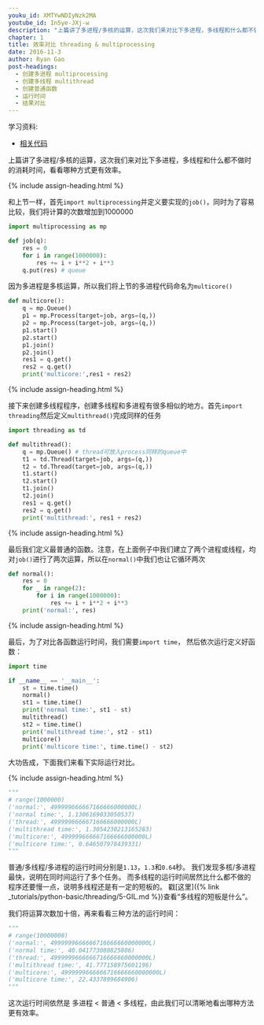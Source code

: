 ```yaml
---
youku_id: XMTYwNDIyNzk2MA
youtube_id: In5ye-JXj-w
description: "上篇讲了多进程/多核的运算，这次我们来对比下多进程，多线程和什么都不做时的消耗时间，看看哪种方式更有效率。"
chapter: 1
title: 效率对比 threading & multiprocessing
date: 2016-11-3
author: Ryan Gao
post-headings:
  - 创建多进程 multiprocessing
  - 创建多线程 multithread
  - 创建普通函数
  - 运行时间
  - 结果对比
---
```


学习资料:
  * [相关代码](https://github.com/MorvanZhou/tutorials/blob/master/multiprocessingTUT/multiprocessing4_efficiency_comparison.py)


上篇讲了多进程/多核的运算，这次我们来对比下多进程，多线程和什么都不做时的消耗时间，看看哪种方式更有效率。

{% include assign-heading.html %}

和上节一样，首先`import multiprocessing`并定义要实现的`job()`，同时为了容易比较，我们将计算的次数增加到1000000

```python
import multiprocessing as mp

def job(q):
    res = 0
    for i in range(1000000):
        res += i + i**2 + i**3
    q.put(res) # queue
```

因为多进程是多核运算，所以我们将上节的多进程代码命名为`multicore()`

```python
def multicore():
    q = mp.Queue()
    p1 = mp.Process(target=job, args=(q,))
    p2 = mp.Process(target=job, args=(q,))
    p1.start()
    p2.start()
    p1.join()
    p2.join()
    res1 = q.get()
    res2 = q.get()
    print('multicore:',res1 + res2)
```


{% include assign-heading.html %}

接下来创建多线程程序，创建多线程和多进程有很多相似的地方。首先`import threading`然后定义`multithread()`完成同样的任务

```python
import threading as td

def multithread():
    q = mp.Queue() # thread可放入process同样的queue中
    t1 = td.Thread(target=job, args=(q,))
    t2 = td.Thread(target=job, args=(q,))
    t1.start()
    t2.start()
    t1.join()
    t2.join()
    res1 = q.get()
    res2 = q.get()
    print('multithread:', res1 + res2)
```

{% include assign-heading.html %}

最后我们定义最普通的函数。注意，在上面例子中我们建立了两个进程或线程，均对`job()`进行了两次运算，所以在`normal()`中我们也让它循环两次

```python
def normal():
    res = 0
    for _ in range(2):
        for i in range(1000000):
            res += i + i**2 + i**3
    print('normal:', res)
```

{% include assign-heading.html %}

最后，为了对比各函数运行时间，我们需要`import time`， 然后依次运行定义好函数：

```python
import time

if __name__ == '__main__':
    st = time.time()
    normal()
    st1 = time.time()
    print('normal time:', st1 - st)
    multithread()
    st2 = time.time()
    print('multithread time:', st2 - st1)
    multicore()
    print('multicore time:', time.time() - st2)
```

大功告成，下面我们来看下实际运行对比。

{% include assign-heading.html %}

```python
"""
# range(1000000)
('normal:', 499999666667166666000000L)
('normal time:', 1.1306169033050537)
('thread:', 499999666667166666000000L)
('multithread time:', 1.3054230213165283)
('multicore:', 499999666667166666000000L)
('multicore time:', 0.646507978439331)
"""
```

普通/多线程/多进程的运行时间分别是`1.13`，`1.3`和`0.64`秒。
我们发现多核/多进程最快，说明在同时间运行了多个任务。
而多线程的运行时间居然比什么都不做的程序还要慢一点，说明多线程还是有一定的短板的。
戳[这里]({% link _tutorials/python-basic/threading/5-GIL.md %})查看“多线程的短板是什么”。

我们将运算次数加十倍，再来看看三种方法的运行时间：

```python
"""
# range(10000000)
('normal:', 4999999666666716666660000000L)
('normal time:', 40.041773080825806)
('thread:', 4999999666666716666660000000L)
('multithread time:', 41.777158975601196)
('multicore:', 4999999666666716666660000000L)
('multicore time:', 22.4337899684906)
"""
```

这次运行时间依然是 多进程 < 普通 < 多线程，由此我们可以清晰地看出哪种方法更有效率。

